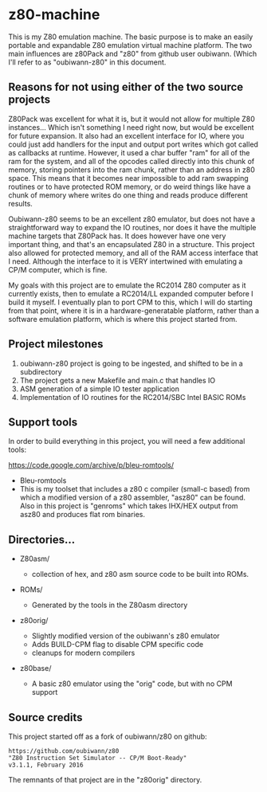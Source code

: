 # z80-machine

This is my Z80 emulation machine. The basic purpose is to make an
easily portable and expandable Z80 emulation virtual machine platform.
The two main influences are z80Pack and "z80" from github user
oubiwann. (Which I'll refer to as "oubiwann-z80" in this document.

## Reasons for not using either of the two source projects

Z80Pack was excellent for what it is, but it would not allow for
multiple Z80 instances... Which isn't something I need right now,
but would be excellent for future expansion.  It also had an excellent
interface for IO, where you could just add handlers for the input
and output port writes which got called as callbacks at runtime.
However, it used a char buffer "ram" for all of the ram for the
system, and all of the opcodes called directly into this chunk of
memory, storing pointers into the ram chunk, rather than an address
in z80 space.  This means that it becomes near impossible to add
ram swapping routines or to have protected ROM memory, or do weird
things like have a chunk of memory where writes do one thing and
reads produce different results.

Oubiwann-z80 seems to be an excellent z80 emulator, but does not
have a straightforward way to expand the IO routines, nor does it
have the multiple machine targets that Z80Pack has.  It does however
have one very important thing, and that's an encapsulated Z80 in a
structure.  This project also allowed for protected memory, and all
of the RAM access interface that I need. Although the interface to
it is VERY intertwined with emulating a CP/M computer, which is
fine.

My goals with this project are to emulate the RC2014 Z80 computer
as it currently exists, then to emulate a RC2014/LL expanded computer
before I build it myself.  I eventually plan to port CPM to this,
which I will do starting from that point, where it is in a
hardware-generatable platform, rather than a software emulation
platform, which is where this project started from.

## Project milestones

1. oubiwann-z80 project is going to be ingested, and shifted to be 
   in a subdirectory
2. The project gets a new Makefile and main.c that handles IO
3. ASM generation of a simple IO tester application
4. Implementation of IO routines for the RC2014/SBC Intel BASIC ROMs

## Support tools

In order to build everything in this project, you will need a few
additional tools:

https://code.google.com/archive/p/bleu-romtools/
- Bleu-romtools
- This is my toolset that includes a z80 c compiler (small-c based) 
  from which a modified version of a z80 assembler, "asz80" can be
  found.  Also in this project is "genroms" which takes IHX/HEX output
  from asz80 and produces flat rom binaries.


## Directories...

- Z80asm/
    -  collection of hex, and z80 asm source code to be built into ROMs.

- ROMs/
    -  Generated by the tools in the Z80asm directory

- z80orig/
    -  Slightly modified version of the oubiwann's z80 emulator
    -  Adds BUILD-CPM flag to disable CPM specific code
    -  cleanups for modern compilers

- z80base/
     -  A basic z80 emulator using the "orig" code, but with no CPM support

## Source credits

This project started off as a fork of oubiwann/z80 on github:

	https://github.com/oubiwann/z80
	"Z80 Instruction Set Simulator -- CP/M Boot-Ready"
	v3.1.1, February 2016

The remnants of that project are in the "z80orig" directory.

